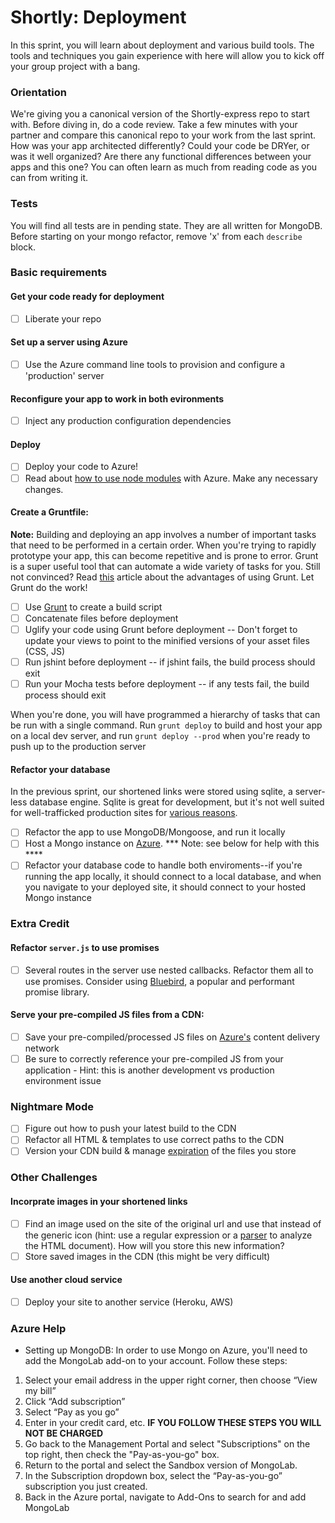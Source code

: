 Shortly: Deployment
==============

In this sprint, you will learn about deployment and various build tools. The tools and techniques you gain experience with here will allow you to kick off your group project with a bang.

### Orientation

We're giving you a canonical version of the Shortly-express repo to start with. Before diving in, do a code review. Take a few minutes with your partner and compare this canonical repo to your work from the last sprint. How was your app architected differently? Could your code be DRYer, or was it well organized? Are there any functional differences between your apps and this one? You can often learn as much from reading code as you can from writing it.

### Tests

You will find all tests are in pending state. They are all written for MongoDB. Before starting on your mongo refactor, remove 'x' from each `describe` block.

### Basic requirements

#### Get your code ready for deployment

 * [ ] Liberate your repo

#### Set up a server using Azure

 * [ ] Use the Azure command line tools to provision and configure a 'production' server

#### Reconfigure your app to work in both evironments

 * [ ] Inject any production configuration dependencies

#### Deploy

 * [ ] Deploy your code to Azure!
 * [ ] Read about [how to use node modules](http://www.windowsazure.com/en-us/documentation/articles/nodejs-use-node-modules-windows-azure-apps/) with Azure. Make any necessary changes.

#### Create a Gruntfile:

**Note:** Building and deploying an app involves a number of important tasks that need to be performed in a certain order. When you're trying to rapidly prototype your app, this can become repetitive and is prone to error. Grunt is a super useful tool that can automate a wide variety of tasks for you. Still not convinced? Read [this](http://24ways.org/2013/grunt-is-not-weird-and-hard/) article about the advantages of using Grunt. Let Grunt do the work!

 * [ ] Use [Grunt](http://gruntjs.com/) to create a build script
 * [ ] Concatenate files before deployment
 * [ ] Uglify your code using Grunt before deployment -- Don't forget to update your views to point to the minified versions of your asset files (CSS, JS)
 * [ ] Run jshint before deployment -- if jshint fails, the build process should exit
 * [ ] Run your Mocha tests before deployment -- if any tests fail, the build process should exit

When you're done, you will have programmed a hierarchy of tasks that can be run with a single command. Run `grunt deploy` to build and host your app on a local dev server, and run `grunt deploy --prod` when you're ready to push up to the production server

#### Refactor your database

In the previous sprint, our shortened links were stored using sqlite, a server-less database engine. Sqlite is great for development, but it's not well suited for well-trafficked production sites for [various reasons](http://stackoverflow.com/questions/913067/sqlite-as-a-production-database-for-a-low-traffic-site).

  * [ ] Refactor the app to use MongoDB/Mongoose, and run it locally
  * [ ] Host a Mongo instance on [Azure](http://www.windowsazure.com/en-us/documentation/articles/store-mongolab-web-sites-nodejs-store-data-mongodb/). *** Note: see below for help with this ****
  * [ ] Refactor your database code to handle both enviroments--if you're running the app locally, it should connect to a local database, and when you navigate to your deployed site, it should connect to your hosted Mongo instance

### Extra Credit

#### Refactor `server.js` to use promises

  * [ ] Several routes in the server use nested callbacks. Refactor them all to use promises. Consider using [Bluebird](https://github.com/petkaantonov/bluebird), a popular and performant promise library.

#### Serve your pre-compiled JS files from a CDN:

 * [ ] Save your pre-compiled/processed JS files on [Azure's](http://www.windowsazure.com/en-us/documentation/articles/cdn-how-to-use/) content delivery network
 * [ ] Be sure to correctly reference your pre-compiled JS from your application - Hint: this is another development vs production environment issue

### Nightmare Mode

  * [ ] Figure out how to push your latest build to the CDN
  * [ ] Refactor all HTML & templates to use correct paths to the CDN
  * [ ] Version your CDN build & manage [expiration](http://msdn.microsoft.com/en-us/library/gg680306.aspx)  of the files you store

### Other Challenges

#### Incorprate images in your shortened links

  * [ ] Find an image used on the site of the original url and use that instead of the generic icon (hint: use a regular expression or a [parser](http://stackoverflow.com/questions/7977945/html-parser-on-nodejs) to analyze the HTML document). How will you store this new information?
  * [ ] Store saved images in the CDN (this might be very difficult)

#### Use another cloud service

 * [ ] Deploy your site to another service (Heroku, AWS)

### Azure Help

- Setting up MongoDB: In order to use Mongo on Azure, you'll need to add the MongoLab add-on to your account. Follow these steps:
 1. Select your email address in the upper right corner, then choose “View my bill”
 2. Click “Add subscription”
 3. Select “Pay as you go”
 4. Enter in your credit card, etc. **IF YOU FOLLOW THESE STEPS YOU WILL NOT BE CHARGED**
 5. Go back to the Management Portal and select "Subscriptions" on
the top right, then check the "Pay-as-you-go" box.
 6. Return to the portal and select the Sandbox version of MongoLab.
 7. In the Subscription dropdown box, select the “Pay-as-you-go” subscription you just created.
 8. Back in the Azure portal, navigate to Add-Ons to search for and add MongoLab
